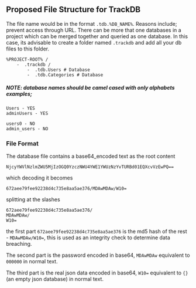 ## Proposed File Structure for TrackDB
The file name would be in the format `.tdb.%DB_NAME%`. Reasons include; prevent access through URL. There can be more that one databases in a project which can be merged together and queried as one database. In this case, its advisable to create a folder named `.trackdb` and add all your db files to this folder.

```
%PROJECT-ROOT% /
	-  .trackdb /
		-  .tdb.Users # Database
		-  .tdb.Categories # Database
```

##### NOTE: _database names should be camel cased with only alphabets_ examples;
```
Users - YES
adminUsers - YES

users0 - NO
admin_users - NO
```

### File Format
The database file contains a base64_encoded text as the root content
```
NjcyYWVlNzlmZWU5MjIzOGQ0YzczNWU4YWE1YWUzNzYvTURBd01EQXcvVzEwPQ==
```
which decoding it becomes
```
672aee79fee92238d4c735e8aa5ae376/MDAwMDAw/W10=
```
splitting at the slashes
```
672aee79fee92238d4c735e8aa5ae376/
MDAwMDAw/
W10=
```
the first part `672aee79fee92238d4c735e8aa5ae376` is the md5 hash of the rest - `MDAwMDAw/W10=`, this is used as an integrity check to determine data breaching.

The second part is the password encoded in base64, `MDAwMDAw` equivalent to `000000` in normal text.

The third part is the real json data encoded in base64, `W10=` equivalent to `{}` (an empty json database) in normal text.